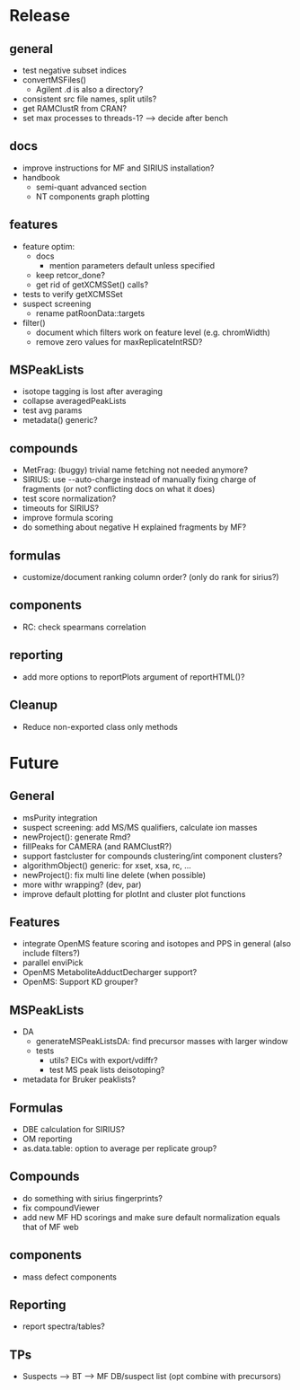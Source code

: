 # Release

## general
- test negative subset indices
- convertMSFiles()
    - Agilent .d is also a directory?
- consistent src file names, split utils?
- get RAMClustR from CRAN?
- set max processes to threads-1? --> decide after bench


## docs
- improve instructions for MF and SIRIUS installation?
- handbook
    - semi-quant advanced section
    - NT components graph plotting


## features
- feature optim:
    - docs
        - mention parameters default unless specified
    - keep retcor_done?
    - get rid of getXCMSSet() calls?
- tests to verify getXCMSSet
- suspect screening
    - rename patRoonData::targets
- filter()
    - document which filters work on feature level (e.g. chromWidth)
    - remove zero values for maxReplicateIntRSD?


## MSPeakLists
- isotope tagging is lost after averaging
- collapse averagedPeakLists
- test avg params
- metadata() generic?


## compounds
- MetFrag: (buggy) trivial name fetching not needed anymore?
- SIRIUS: use --auto-charge instead of manually fixing charge of fragments (or not? conflicting docs on what it does)
- test score normalization?
- timeouts for SIRIUS?
- improve formula scoring
- do something about negative H explained fragments by MF?


## formulas
- customize/document ranking column order? (only do rank for sirius?)


## components
- RC: check spearmans correlation


## reporting
- add more options to reportPlots argument of reportHTML()?


## Cleanup
- Reduce non-exported class only methods


# Future

## General

- msPurity integration
- suspect screening: add MS/MS qualifiers, calculate ion masses
- newProject(): generate Rmd?
- fillPeaks for CAMERA (and RAMClustR?)
- support fastcluster for compounds clustering/int component clusters?
- algorithmObject() generic: for xset, xsa, rc, ...
- newProject(): fix multi line delete (when possible)
- more withr wrapping? (dev, par)
- improve default plotting for plotInt and cluster plot functions


## Features

- integrate OpenMS feature scoring and isotopes and PPS in general (also include filters?)
- parallel enviPick
- OpenMS MetaboliteAdductDecharger support?
- OpenMS: Support KD grouper?


## MSPeakLists

- DA
    - generateMSPeakListsDA: find precursor masses with larger window
    - tests
        - utils? EICs with export/vdiffr?
        - test MS peak lists deisotoping?
- metadata for Bruker peaklists?


## Formulas

- DBE calculation for SIRIUS?
- OM reporting
- as.data.table: option to average per replicate group?


## Compounds

- do something with sirius fingerprints?
- fix compoundViewer
- add new MF HD scorings and make sure default normalization equals that of MF web


## components
- mass defect components


## Reporting
- report spectra/tables?

## TPs
- Suspects --> BT --> MF DB/suspect list (opt combine with precursors)
